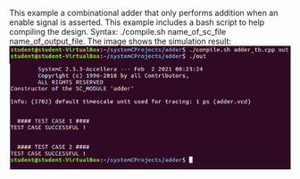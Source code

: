 This example a combinational adder that only performs addition when an enable signal is asserted. This example includes a bash script to help compiling the design. Syntax: ./compile.sh name_of_sc_file name_of_output_file. The image shows the simulation result:
![alt_text](https://github.com/mandebi/MySystemC/blob/main/examples/adder/adder_simulation.png)
